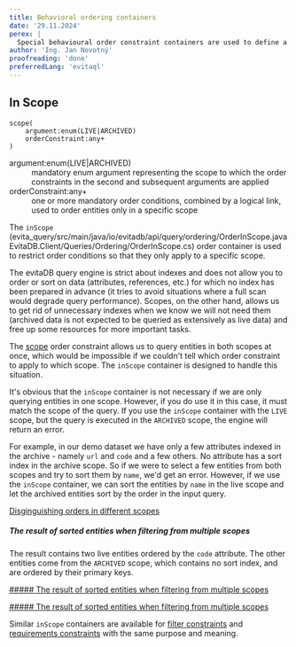 ```yaml
---
title: Behavioral ordering containers
date: '29.11.2024'
perex: |
  Special behavioural order constraint containers are used to define a order constraint scope. 
author: 'Ing. Jan Novotný'
proofreading: 'done'
preferredLang: 'evitaql'
---
```


## In Scope

```evitaql-syntax
scope(
    argument:enum(LIVE|ARCHIVED)
    orderConstraint:any+
)
```

<dl>
    <dt>argument:enum(LIVE|ARCHIVED)</dt>
    <dd>
        mandatory enum argument representing the scope to which the order constraints in the second and subsequent
        arguments are applied
    </dd>
    <dt>orderConstraint:any+</dt>
    <dd>
        one or more mandatory order conditions, combined by a logical link, used to order entities only in 
        a specific scope
    </dd>
</dl>

The `inScope` (<LS to="e,j,r,g"><SourceClass>evita_query/src/main/java/io/evitadb/api/query/ordering/OrderInScope.java</SourceClass></LS>
<LS to="c"><SourceClass>EvitaDB.Client/Queries/Ordering/OrderInScope.cs</SourceClass></LS>) order container is used
to restrict order conditions so that they only apply to a specific scope.

The evitaDB query engine is strict about indexes and does not allow you to order or sort on data (attributes, references,
etc.) for which no index has been prepared in advance (it tries to avoid situations where a full scan would degrade query
performance). Scopes, on the other hand, allows us to get rid of unnecessary indexes when we know we will not need them
(archived data is not expected to be queried as extensively as live data) and free up some resources for more important
tasks.

The [scope](../filtering/behavioral.md#scope) order constraint allows us to query entities in both scopes at once,
which would be impossible if we couldn't tell which order constraint to apply to which scope. The `inScope` container 
is designed to handle this situation.

<Note type="info">

It's obvious that the `inScope` container is not necessary if we are only querying entities in one scope. However, if
you do use it in this case, it must match the scope of the query. If you use the `inScope` container with the `LIVE`
scope, but the query is executed in the `ARCHIVED` scope, the engine will return an error.

</Note>

For example, in our demo dataset we have only a few attributes indexed in the archive - namely `url` and `code` and 
a few others. No attribute has a sort index in the archive scope. So if we were to select a few entities from both 
scopes and try to sort them by `name`, we'd get an error. However, if we use the `inScope` container, we can sort 
the entities by `name` in the live scope and let the archived entities sort by the order in the input query.

<SourceCodeTabs requires="evita_functional_tests/src/test/resources/META-INF/documentation/evitaql-init.java" langSpecificTabOnly>

[Disginguishing orders in different scopes](/documentation/user/en/query/ordering/examples/behavioral/archived-entities-ordering.evitaql)

</SourceCodeTabs>

<Note type="info">

<NoteTitle toggles="true">

##### The result of sorted entities when filtering from multiple scopes
</NoteTitle>

The result contains two live entities ordered by the `code` attribute. The other entities come from the `ARCHIVED` scope, 
which contains no sort index, and are ordered by their primary keys.

<LS to="e,j,c">

<MDInclude sourceVariable="recordPage">[##### The result of sorted entities when filtering from multiple scopes
](/documentation/user/en/query/ordering/examples/behavioral/archived-entities-ordering.evitaql.md)</MDInclude>

</LS>
<LS to="r">

<MDInclude sourceVariable="recordPage">[##### The result of sorted entities when filtering from multiple scopes
](/documentation/user/en/query/ordering/examples/behavioral/archived-entities-ordering.rest.json.md)</MDInclude>

</LS>

</Note>

<Note type="info">

Similar `inScope` containers are available for [filter constraints](../filtering/behavioral.md#in-scope)
and [requirements constraints](../requirements/behavioral.md#in-scope) with the same purpose and meaning.

</Note>